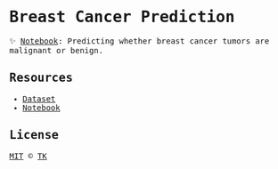 <samp>

# Breast Cancer Prediction

✨ [Notebook](breast_cancer_diagnostic.ipynb): Predicting whether breast cancer tumors are malignant or benign.

## Resources

- [Dataset](https://www.kaggle.com/datasets/uciml/breast-cancer-wisconsin-data)
- [Notebook](https://www.kaggle.com/code/janiezj/breast-cancer-analysis-using-machine-learning/notebook)

## License

[MIT](LICENSE) © [TK](https://iamtk.co)

</samp>
